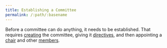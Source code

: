```yaml
---
title: Establishing a Committee
permalink: /:path/:basename
---
```


Before a committee
can do anything,
it needs
to be established.
That requires
[creating](create) the committee,
giving it [directives](directives),
and then
appointing a [chair](appoint-chair)
and other [members](add-members).

